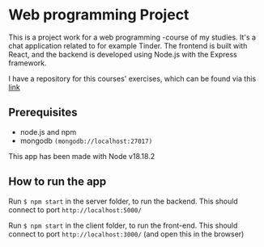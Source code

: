 # Web programming Project

This is a project work for a web programming -course of my studies. It's a chat application related to for example Tinder. The frontend is built with React, and the backend is developed using Node.js with the Express framework.

I have a repository for this courses' exercises, which can be found via this [link](https://github.com/JanniT/Web_Programming_Course)

## Prerequisites
- node.js and npm
- mongodb ```(mongodb://localhost:27017)```

This app has been made with Node v18.18.2

## How to run the app
Run ```$ npm start``` in the server folder, to run the backend. This should connect to port ```http://localhost:5000/```

Run ```$ npm start``` in the client folder, to run the front-end. This should connect to port ```http://localhost:3000/``` (and open this in the browser)
